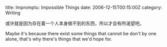 title: Impromptu: Impossible Things
date: 2006-12-15T00:15:00Z
category: Writing

或许就是因为存在着一个人本身做不到的东西，所以才会有所渴望吧。

Maybe it's because there exist some things that cannot be don't by one alone, that's why there's things that we'd hope for.
